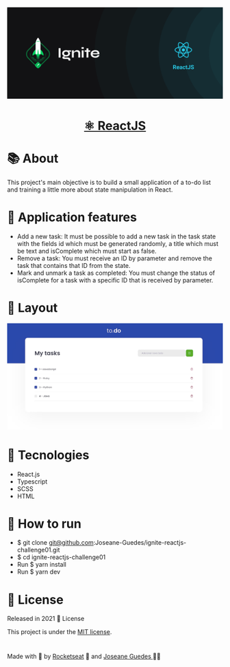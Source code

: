 <h1 align="center">  <img src="./.github/Ignite.png" width="800px" alt="Home page"> </h1> 


<h1 align="center">
    <a href="https://pt-br.reactjs.org/">  ⚛️  ReactJS   </a>
</h1> 


# :books: About

<p> This project's main objective is to build a small application of a to-do list and training a little more about state manipulation in React. </p>


# :wrench: Application features

* Add a new task: It must be possible to add a new task in the task state with the fields id which must be generated randomly, a title which must be text and isComplete which must start as false.
* Remove a task: You must receive an ID by parameter and remove the task that contains that ID from the state.
* Mark and unmark a task as completed: You must change the status of isComplete for a task with a specific ID that is received by parameter.

# :art: Layout

<div align="center">
  <p align="center">
    <img src="./.github/todo.png" width="700px" alt="Home page">
  </p>
</div>

# :hammer: Tecnologies

- React.js
- Typescript
- SCSS
- HTML

# 🔧 How to run

- $ git clone git@github.com:Joseane-Guedes/ignite-reactjs-challenge01.git
- $ cd ignite-reactjs-challenge01
- Run $ yarn install
- Run $ yarn dev 

# :closed_book: License

Released in 2021 :closed_book: License

This project is under the [MIT license](./LICENSE).


#

<!-- <p align="center">
   <b> &#60;/&#62; by <a href="https://www.linkedin.com/in/joseane-guedes/">Joseane Guedes</a></b>
</p> -->

Made with :purple_heart: by [Rocketseat](https://rocketseat.com.br/ignite) :rocket: and [Joseane Guedes ](https://github.com/Joseane-Guedes) :woman_technologist: 
